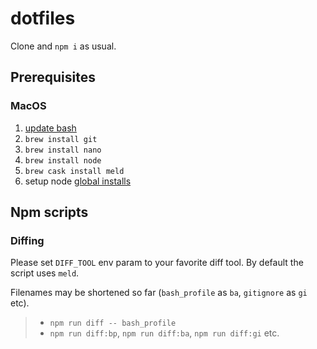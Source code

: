 dotfiles
========

Clone and `npm i` as usual.

## Prerequisites

### MacOS

1. [update bash](https://johndjameson.com/blog/updating-your-shell-with-homebrew/)
2. `brew install git`
3. `brew install nano`
4. `brew install node`
5. `brew cask install meld`
6. setup node [global installs](prefix=${HOME}/.npm-packages)

## Npm scripts

### Diffing

Please set `DIFF_TOOL` env param to your favorite diff tool.
By default the script uses `meld`.

Filenames may be shortened so far (`bash_profile` as `ba`, `gitignore` as `gi` etc).

> * `npm run diff -- bash_profile`
> * `npm run diff:bp`, `npm run diff:ba`, `npm run diff:gi` etc.
